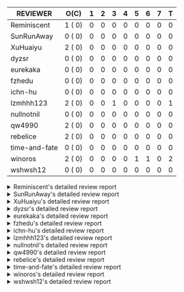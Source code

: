 |   REVIEWER    |  O(C)   | 1 | 2 | 3 | 4 | 5 | 6 | 7 | T |
|---------------|---------|---|---|---|---|---|---|---|---|
| Reminiscent   |  1 ( 0) | 0 | 0 | 0 | 0 | 0 | 0 | 0 | 0 |
| SunRunAway    |  0 ( 0) | 0 | 0 | 0 | 0 | 0 | 0 | 0 | 0 |
| XuHuaiyu      |  2 ( 0) | 0 | 0 | 0 | 0 | 0 | 0 | 0 | 0 |
| dyzsr         |  0 ( 0) | 0 | 0 | 0 | 0 | 0 | 0 | 0 | 0 |
| eurekaka      |  0 ( 0) | 0 | 0 | 0 | 0 | 0 | 0 | 0 | 0 |
| fzhedu        |  0 ( 0) | 0 | 0 | 0 | 0 | 0 | 0 | 0 | 0 |
| ichn-hu       |  0 ( 0) | 0 | 0 | 0 | 0 | 0 | 0 | 0 | 0 |
| lzmhhh123     |  2 ( 0) | 0 | 0 | 1 | 0 | 0 | 0 | 0 | 1 |
| nullnotnil    |  0 ( 0) | 0 | 0 | 0 | 0 | 0 | 0 | 0 | 0 |
| qw4990        |  2 ( 0) | 0 | 0 | 0 | 0 | 0 | 0 | 0 | 0 |
| rebelice      |  2 ( 0) | 0 | 0 | 0 | 0 | 0 | 0 | 0 | 0 |
| time-and-fate |  0 ( 0) | 0 | 0 | 0 | 0 | 0 | 0 | 0 | 0 |
| winoros       |  2 ( 0) | 0 | 0 | 0 | 0 | 1 | 1 | 0 | 2 |
| wshwsh12      |  0 ( 0) | 0 | 0 | 0 | 0 | 0 | 0 | 0 | 0 |


<details> 
  <summary>Reminiscent's detailed review report</summary> 

## To Be Reviewed

|     REPO     |                                                PR                                                | C | LASTED |
|--------------|--------------------------------------------------------------------------------------------------|---|--------|
| docs-cn/6948 | [spm: add description for baseline capture filter](https://github.com/pingcap/docs-cn/pull/6948) |   | 25d17h |


## Reviewed in Last 7 Days

| REPO | PR | C | D | R |
|------|----|---|---|---|


</details> 


<details> 
  <summary>SunRunAway's detailed review report</summary> 

## To Be Reviewed

| REPO | PR | C | LASTED |
|------|----|---|--------|


## Reviewed in Last 7 Days

| REPO | PR | C | D | R |
|------|----|---|---|---|


</details> 


<details> 
  <summary>XuHuaiyu's detailed review report</summary> 

## To Be Reviewed

|     REPO     |                                              PR                                               | C | LASTED  |
|--------------|-----------------------------------------------------------------------------------------------|---|---------|
| docs-cn/5561 | [Add sql optimization-related docs to toc](https://github.com/pingcap/docs-cn/pull/5561)      |   | 209d15h |
| docs-cn/6716 | [sysvar: add doc for tidb-restricted-read-only](https://github.com/pingcap/docs-cn/pull/6716) |   | 59d18h  |


## Reviewed in Last 7 Days

| REPO | PR | C | D | R |
|------|----|---|---|---|


</details> 


<details> 
  <summary>dyzsr's detailed review report</summary> 

## To Be Reviewed

| REPO | PR | C | LASTED |
|------|----|---|--------|


## Reviewed in Last 7 Days

| REPO | PR | C | D | R |
|------|----|---|---|---|


</details> 


<details> 
  <summary>eurekaka's detailed review report</summary> 

## To Be Reviewed

| REPO | PR | C | LASTED |
|------|----|---|--------|


## Reviewed in Last 7 Days

| REPO | PR | C | D | R |
|------|----|---|---|---|


</details> 


<details> 
  <summary>fzhedu's detailed review report</summary> 

## To Be Reviewed

| REPO | PR | C | LASTED |
|------|----|---|--------|


## Reviewed in Last 7 Days

| REPO | PR | C | D | R |
|------|----|---|---|---|


</details> 


<details> 
  <summary>ichn-hu's detailed review report</summary> 

## To Be Reviewed

| REPO | PR | C | LASTED |
|------|----|---|--------|


## Reviewed in Last 7 Days

| REPO | PR | C | D | R |
|------|----|---|---|---|


</details> 


<details> 
  <summary>lzmhhh123's detailed review report</summary> 

## To Be Reviewed

|    REPO    |                                                         PR                                                         | C | LASTED |
|------------|--------------------------------------------------------------------------------------------------------------------|---|--------|
| tikv/10616 | [copr: fix Max/Min bug when comparing signed and unsigned int64 (#10167)](https://github.com/tikv/tikv/pull/10616) |   | 58d21h |
| tikv/10617 | [copr: fix Max/Min bug when comparing signed and unsigned int64 (#10167)](https://github.com/tikv/tikv/pull/10617) |   | 58d21h |


## Reviewed in Last 7 Days

|    REPO    |                                                        PR                                                        | C | D |   R    |
|------------|------------------------------------------------------------------------------------------------------------------|---|---|--------|
| tikv/10893 | [copr: fix float64 overflow check in plus/minus real function (#10337)](https://github.com/tikv/tikv/pull/10893) | Y | 3 | 14d14h |


</details> 


<details> 
  <summary>nullnotnil's detailed review report</summary> 

## To Be Reviewed

| REPO | PR | C | LASTED |
|------|----|---|--------|


## Reviewed in Last 7 Days

| REPO | PR | C | D | R |
|------|----|---|---|---|


</details> 


<details> 
  <summary>qw4990's detailed review report</summary> 

## To Be Reviewed

|     REPO     |                                                           PR                                                            | C | LASTED  |
|--------------|-------------------------------------------------------------------------------------------------------------------------|---|---------|
| docs-cn/5561 | [Add sql optimization-related docs to toc](https://github.com/pingcap/docs-cn/pull/5561)                                |   | 209d15h |
| parser/1329  | [parser: support ANALYZE TABLE t PREDICATE COLUMNS / COLUMN c1 [, c2] ...](https://github.com/pingcap/parser/pull/1329) |   | 16d15h  |


## Reviewed in Last 7 Days

| REPO | PR | C | D | R |
|------|----|---|---|---|


</details> 


<details> 
  <summary>rebelice's detailed review report</summary> 

## To Be Reviewed

|     REPO     |                                                                 PR                                                                  | C | LASTED  |
|--------------|-------------------------------------------------------------------------------------------------------------------------------------|---|---------|
| docs/5185    | [sql-statements, information-schema: add `END_TIME` field for table `ANALYZE_STATUS`](https://github.com/pingcap/docs/pull/5185)    |   | 171d17h |
| docs-cn/5916 | [sql-statements, information-schema: add `END_TIME` field for table `ANALYZE_STATUS`](https://github.com/pingcap/docs-cn/pull/5916) |   | 171d17h |


## Reviewed in Last 7 Days

| REPO | PR | C | D | R |
|------|----|---|---|---|


</details> 


<details> 
  <summary>time-and-fate's detailed review report</summary> 

## To Be Reviewed

| REPO | PR | C | LASTED |
|------|----|---|--------|


## Reviewed in Last 7 Days

| REPO | PR | C | D | R |
|------|----|---|---|---|


</details> 


<details> 
  <summary>winoros's detailed review report</summary> 

## To Be Reviewed

|     REPO     |                                                                 PR                                                                  | C | LASTED  |
|--------------|-------------------------------------------------------------------------------------------------------------------------------------|---|---------|
| docs-cn/5916 | [sql-statements, information-schema: add `END_TIME` field for table `ANALYZE_STATUS`](https://github.com/pingcap/docs-cn/pull/5916) |   | 171d17h |
| docs/5783    | [migration: Add information about Vitess to TiDB migration](https://github.com/pingcap/docs/pull/5783)                              |   | 97d5h   |


## Reviewed in Last 7 Days

|    REPO    |                                                            PR                                                             | C | D |   R   |
|------------|---------------------------------------------------------------------------------------------------------------------------|---|---|-------|
| tidb/27928 | [sessionctx, statistics: remove unused StatementContext.mu.histogramsNotLoad](https://github.com/pingcap/tidb/pull/27928) |   | 5 | 6d11h |
| tidb/28038 | [*: collect column stats usage and periodically dump to the system table](https://github.com/pingcap/tidb/pull/28038)     |   | 6 | 5h    |


</details> 


<details> 
  <summary>wshwsh12's detailed review report</summary> 

## To Be Reviewed

| REPO | PR | C | LASTED |
|------|----|---|--------|


## Reviewed in Last 7 Days

| REPO | PR | C | D | R |
|------|----|---|---|---|


</details> 

